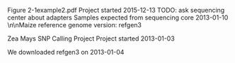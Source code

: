 Figure 2-1example2.pdf
Project started 2015-12-13
TODO: ask sequencing center about adapters
Samples expected from sequencing core 2013-01-10
\n\nMaize reference genome version: refgen3

Zea Mays SNP Calling Project
Project started 2013-01-03

We downloaded refgen3 on 2013-01-04

